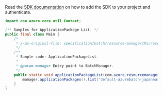 Read the [SDK documentation](https://github.com/Azure/azure-sdk-for-java/blob/azure-resourcemanager-batch_1.0.0/sdk/batch/azure-resourcemanager-batch/README.md) on how to add the SDK to your project and authenticate.

```java
import com.azure.core.util.Context;

/** Samples for ApplicationPackage List. */
public final class Main {
    /*
     * x-ms-original-file: specification/batch/resource-manager/Microsoft.Batch/stable/2022-01-01/examples/ApplicationPackageList.json
     */
    /**
     * Sample code: ApplicationPackageList.
     *
     * @param manager Entry point to BatchManager.
     */
    public static void applicationPackageList(com.azure.resourcemanager.batch.BatchManager manager) {
        manager.applicationPackages().list("default-azurebatch-japaneast", "sampleacct", "app1", null, Context.NONE);
    }
}
```
